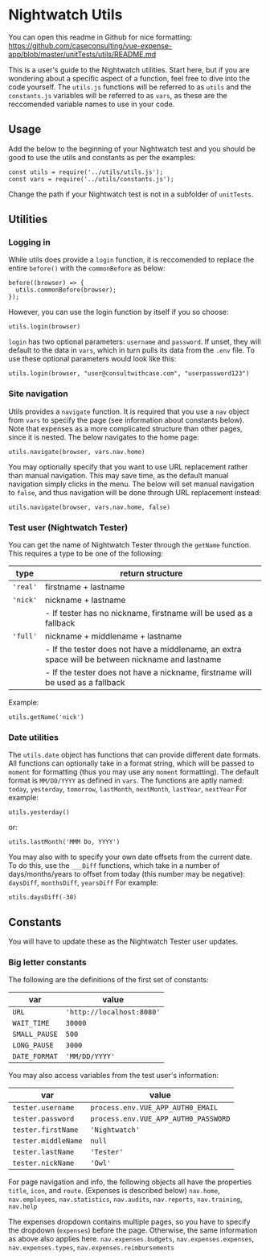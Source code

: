 # Nightwatch Utils

You can open this readme in Github for nice formatting: https://github.com/caseconsulting/vue-expense-app/blob/master/unitTests/utils/README.md

This is a user's guide to the Nightwatch utilities. Start here, but if you are wondering about a specific aspect of a function, feel free to dive into the code yourself.
The `utils.js` functions will be referred to as `utils` and the `constants.js` variables will be referred to as `vars`, as these are the reccomended variable names to use in your code.

## Usage

Add the below to the beginning of your Nightwatch test and you should be good to use the utils and constants as per the examples:

```
const utils = require('../utils/utils.js');
const vars = require('../utils/constants.js');
```

Change the path if your Nightwatch test is not in a subfolder of `unitTests`.

## Utilities

### Logging in

While utils does provide a `login` function, it is reccomended to replace the entire `before()` with the `commonBefore` as below:

```
before((browser) => {
  utils.commonBefore(browser);
});
```

However, you can use the login function by itself if you so choose:

```
utils.login(browser)
```

`login` has two optional parameters: `username` and `password`. If unset, they will default to the data in `vars`, which in turn pulls its data from the `.env` file. To use these optional parameters would look like this:

```
utils.login(browser, "user@consultwithcase.com", "userpassword123")
```

### Site navigation

Utils provides a `navigate` function. It is required that you use a `nav` object from `vars` to specify the page (see information about constants below). Note that expenses as a more complicated structure than other pages, since it is nested. The below navigates to the home page:

```
utils.navigate(browser, vars.nav.home)
```

You may optionally specify that you want to use URL replacement rather than manual navigation. This may save time, as the default manual navigation simply clicks in the menu. The below will set manual navigation to `false`, and thus navigation will be done through URL replacement instead:

```
utils.navigate(browser, vars.nav.home, false)
```

### Test user (Nightwatch Tester)

You can get the name of Nightwatch Tester through the `getName` function. This requires a type to be one of the following:

| type     | return structure                                                                                 |
| -------- | ------------------------------------------------------------------------------------------------ |
| `'real'` | firstname + lastname                                                                             |
| `'nick'` | nickname + lastname                                                                              |
|          | - If tester has no nickname, firstname will be used as a fallback                                |
| `'full'` | nickname + middlename + lastname                                                                 |
|          | - If the tester does not have a middlename, an extra space will be between nickname and lastname |
|          | - If the tester does not have a nickname, firstname will be used as a fallback                   |

Example:

```
utils.getName('nick')
```

### Date utilities

The `utils.date` object has functions that can provide different date formats. All functions can optionally take in a format string, which will be passed to `moment` for formatting (thus you may use any `moment` formatting). The default format is `MM/DD/YYYY` as defined in `vars`. The functions are aptly named:
`today`, `yesterday`, `tomorrow`, `lastMonth`, `nextMonth`, `lastYear`, `nextYear`
For example:

```
utils.yesterday()
```

or:

```
utils.lastMonth('MMM Do, YYYY')
```

You may also with to specify your own date offsets from the current date. To do this, use the `___Diff` functions, which take in a number of days/months/years to offset from today (this number may be negative):
`daysDiff`, `monthsDiff`, `yearsDiff`
For example:

```
utils.daysDiff(-30)
```

## Constants

You will have to update these as the Nightwatch Tester user updates.

### Big letter constants

The following are the definitions of the first set of constants:

| var           | value                     |
| ------------- | ------------------------- |
| `URL`         | `'http://localhost:8080'` |
| `WAIT_TIME`   | `30000`                   |
| `SMALL_PAUSE` | `500`                     |
| `LONG_PAUSE`  | `3000`                    |
| `DATE_FORMAT` | `'MM/DD/YYYY'`            |

You may also access variables from the test user's information:

| var                 | value                                |
| ------------------- | ------------------------------------ |
| `tester.username`   | `process.env.VUE_APP_AUTH0_EMAIL`    |
| `tester.password`   | `process.env.VUE_APP_AUTH0_PASSWORD` |
| `tester.firstName`  | `'Nightwatch'`                       |
| `tester.middleName` | `null`                               |
| `tester.lastName`   | `'Tester'`                           |
| `tester.nickName`   | `'Owl'`                              |

For page navigation and info, the following objects all have the properties `title`, `icon`, and `route`. (Expenses is described below)
`nav.home`, `nav.employees`, `nav.statistics`, `nav.audits`, `nav.reports`, `nav.training`, `nav.help`

The expenses dropdown contains multiple pages, so you have to specify the dropdown (`expenses`) before the page. Otherwise, the same information as above also applies here.
`nav.expenses.budgets`, `nav.expenses.expenses`, `nav.expenses.types`, `nav.expenses.reimbursements`
